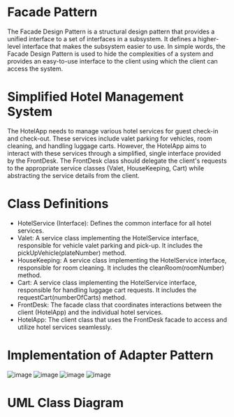 # Facade Pattern
The Facade Design Pattern is a structural design pattern that provides a unified interface to a set of interfaces in a subsystem. It defines a higher-level interface that makes the subsystem easier to use. In simple words, the Facade Design Pattern is used to hide the complexities of a system and provides an easy-to-use interface to the client using which the client can access the system.


# Simplified Hotel Management System

The HotelApp needs to manage various hotel services for guest check-in and check-out. These services include valet parking for vehicles, room cleaning, and handling luggage carts. However, the HotelApp aims to interact with these services through a simplified, single interface provided by the FrontDesk. The FrontDesk class should delegate the client's requests to the appropriate service classes (Valet, HouseKeeping, Cart) while abstracting the service details from the client.

# Class Definitions
- HotelService (Interface): Defines the common interface for all hotel services. <br>
- Valet: A service class implementing the HotelService interface, responsible for vehicle valet parking and pick-up. It includes the pickUpVehicle(plateNumber) method. <br>
- HouseKeeping: A service class implementing the HotelService interface, responsible for room cleaning. It includes the cleanRoom(roomNumber) method. <br>
- Cart: A service class implementing the HotelService interface, responsible for handling luggage cart requests. It includes the requestCart(numberOfCarts) method. <br>
- FrontDesk: The facade class that coordinates interactions between the client (HotelApp) and the individual hotel services. <br>
- HotelApp: The client class that uses the FrontDesk facade to access and utilize hotel services seamlessly. <br>

# Implementation of Adapter Pattern
![image](https://github.com/SG-Hangaan/FacadePattern/assets/127215110/b8066552-a0f0-474e-9918-7d3b4a1cb1a7)
![image](https://github.com/SG-Hangaan/FacadePattern/assets/127215110/20ec21e8-c01c-4521-a7a6-c495876b9f7c)
![image](https://github.com/SG-Hangaan/FacadePattern/assets/127215110/59cf6c65-d85c-4f81-a934-9e8fc5a24842)
![image](https://github.com/SG-Hangaan/FacadePattern/assets/127215110/25bed4bd-fcf9-417a-a484-742b96204030)
   

# UML Class Diagram



